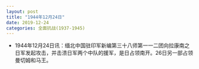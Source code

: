 ```yaml
---
layout: post
title: "1944年12月24日"
date: 2019-12-24
categories: 全面抗战(1937-1945)
---
```


<meta name="referrer" content="no-referrer" />

- 1944年12月24日讯：缅北中国驻印军新编第三十八师第一一二团向拉康南之日军发起攻击，并击溃日军两个中队的援军，是日占领南开。26日另一部占领曼切姆和马王。 

